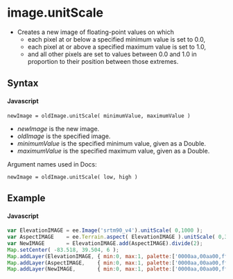 # image.unitScale
- Creates a new image of floating-point values on which 
  - each pixel at or below a specified minimum value is set to 0.0, 
  - each pixel at or above a specified maximum value is set to 1.0, 
  - and all other pixels are set to values between 0.0 and 1.0 in proportion to their position between those extremes.
 

## Syntax

#### Javascript
```
newImage = oldImage.unitScale( minimumValue, maximumValue ) 
```

- *newImage* is the new image.
- *oldImage* is the specified image.
- *minimumValue* is the specified minimum value, given as a Double.
- *maximumValue* is the specified maximum value, given as a Double.


Argument names used in Docs:
```
newImage = oldImage.unitScale( low, high ) 
```

## Example

#### Javascript
```javascript
var ElevationIMAGE = ee.Image('srtm90_v4').unitScale( 0,1000 );
var AspectIMAGE    = ee.Terrain.aspect( ElevationIMAGE ).unitScale( 0,360 );
var NewIMAGE       = ElevationIMAGE.add(AspectIMAGE).divide(2);
Map.setCenter( -83.518, 39.504, 6 );
Map.addLayer(ElevationIMAGE, { min:0, max:1, palette:['0000aa,00aa00,ffff00,990000'] }, 'Elevation');
Map.addLayer(AspectIMAGE,    { min:0, max:1, palette:['0000aa,00aa00,ffff00,990000'] }, 'Aspect');
Map.addLayer(NewIMAGE,       { min:0, max:1, palette:['0000aa,00aa00,ffff00,990000'] }, 'Elevation-Aspect Mean');
```
